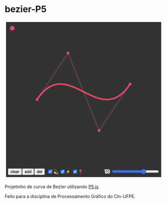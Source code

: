 # bezier-P5

![](docs/cover.png)

Projetinho de curva de Bezier utilizando [P5.js](https://p5js.org/).

Feito para a disciplina de Processamento Gráfico do CIn-UFPE.
